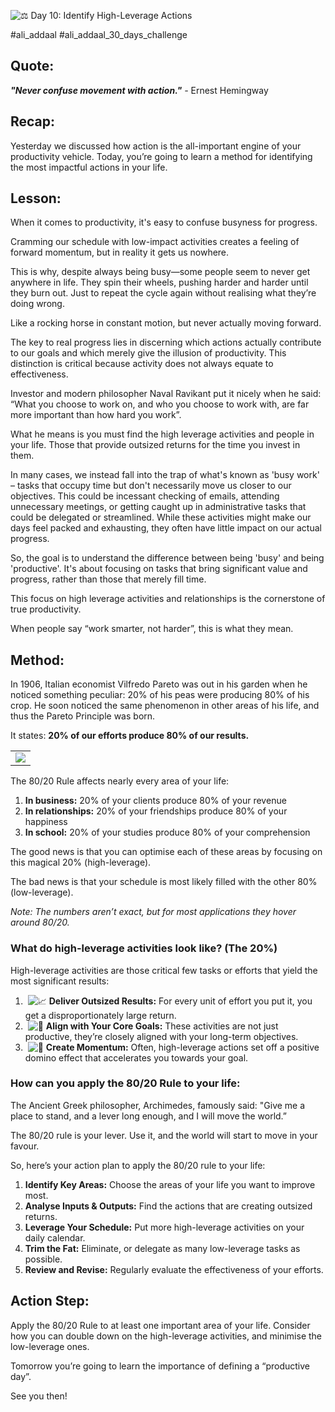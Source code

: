 ![⚖️](https://fonts.gstatic.com/s/e/notoemoji/15.0/2696_fe0f/72.png) Day 10: Identify High-Leverage Actions

#ali_addaal   #ali_addaal_30_days_challenge
## **Quote:**

_**"Never confuse movement with action."**_ _-_ Ernest Hemingway

## **Recap:**

Yesterday we discussed how action is the all-important engine of your productivity vehicle. Today, you’re going to learn a method for identifying the most impactful actions in your life.

## **Lesson:**

When it comes to productivity, it's easy to confuse busyness for progress.

Cramming our schedule with low-impact activities creates a feeling of forward momentum, but in reality it gets us nowhere.

This is why, despite always being busy—some people seem to never get anywhere in life. They spin their wheels, pushing harder and harder until they burn out. Just to repeat the cycle again without realising what they’re doing wrong.

Like a rocking horse in constant motion, but never actually moving forward.

The key to real progress lies in discerning which actions actually contribute to our goals and which merely give the illusion of productivity. This distinction is critical because activity does not always equate to effectiveness.

Investor and modern philosopher Naval Ravikant put it nicely when he said: “What you choose to work on, and who you choose to work with, are far more important than how hard you work”.

What he means is you must find the high leverage activities and people in your life. Those that provide outsized returns for the time you invest in them.

In many cases, we instead fall into the trap of what's known as 'busy work' – tasks that occupy time but don't necessarily move us closer to our objectives. This could be incessant checking of emails, attending unnecessary meetings, or getting caught up in administrative tasks that could be delegated or streamlined. While these activities might make our days feel packed and exhausting, they often have little impact on our actual progress.

So, the goal is to understand the difference between being 'busy' and being 'productive'. It's about focusing on tasks that bring significant value and progress, rather than those that merely fill time.

This focus on high leverage activities and relationships is the cornerstone of true productivity.

When people say “work smarter, not harder”, this is what they mean.

## **Method:**

In 1906, Italian economist Vilfredo Pareto was out in his garden when he noticed something peculiar: 20% of his peas were producing 80% of his crop. He soon noticed the same phenomenon in other areas of his life, and thus the Pareto Principle was born.

It states: **20% of our efforts produce 80% of our results.**

|   |
|---|
|![](https://ci3.googleusercontent.com/meips/ADKq_Nbw5u3_vhJOpFxINQ8Aw7EinEChLjsitr7jSo8ndrDoDOxPudsho5lHN0iQ43qsuZxYX3j0JBVbE0NWLdHDVB4cDTWM44ZrTlTKt2rC3WsNVFm45gQVfRX4o_zV3clJ4Ts=s0-d-e1-ft#https://embed.filekitcdn.com/e/dHG4aSRazwrs3LA9HPR1C/kQXKYbdXBXTuSfcxBYeev8)|

The 80/20 Rule affects nearly every area of your life:

1. **In business:** 20% of your clients produce 80% of your revenue
2. **In relationships:** 20% of your friendships produce 80% of your happiness
3. **In school:** 20% of your studies produce 80% of your comprehension

The good news is that you can optimise each of these areas by focusing on this magical 20% (high-leverage).

The bad news is that your schedule is most likely filled with the other 80% (low-leverage).

_Note: The numbers aren’t exact, but for most applications they hover around 80/20._

### **What do high-leverage activities look like? (The 20%)**

High-leverage activities are those critical few tasks or efforts that yield the most significant results:

1.  ![📈](https://fonts.gstatic.com/s/e/notoemoji/15.0/1f4c8/72.png) **Deliver Outsized Results:** For every unit of effort you put it, you get a disproportionately large return.
2.  ![🎯](https://fonts.gstatic.com/s/e/notoemoji/15.0/1f3af/72.png) **Align with Your Core Goals:** These activities are not just productive, they’re closely aligned with your long-term objectives.
3.  ![🔗](https://fonts.gstatic.com/s/e/notoemoji/15.0/1f517/72.png) **Create Momentum:** Often, high-leverage actions set off a positive domino effect that accelerates you towards your goal.

### **How can you apply the 80/20 Rule to your life:**

The Ancient Greek philosopher, Archimedes, famously said: "Give me a place to stand, and a lever long enough, and I will move the world.”

The 80/20 rule is your lever. Use it, and the world will start to move in your favour.

So, here’s your action plan to apply the 80/20 rule to your life:

1. **Identify Key Areas:** Choose the areas of your life you want to improve most.
2. **Analyse Inputs & Outputs:** Find the actions that are creating outsized returns.
3. **Leverage Your Schedule:** Put more high-leverage activities on your daily calendar.
4. **Trim the Fat:** Eliminate, or delegate as many low-leverage tasks as possible.
5. **Review and Revise:** Regularly evaluate the effectiveness of your efforts.

## **Action Step:**

Apply the 80/20 Rule to at least one important area of your life. Consider how you can double down on the high-leverage activities, and minimise the low-leverage ones.

Tomorrow you’re going to learn the importance of defining a “productive day”.

See you then!